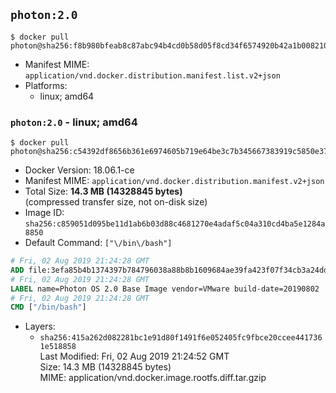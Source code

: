 ## `photon:2.0`

```console
$ docker pull photon@sha256:f8b980bfeab8c87abc94b4cd0b58d05f8cd34f6574920b42a1b00821059b4793
```

-	Manifest MIME: `application/vnd.docker.distribution.manifest.list.v2+json`
-	Platforms:
	-	linux; amd64

### `photon:2.0` - linux; amd64

```console
$ docker pull photon@sha256:c54392df8656b361e6974605b719e64be3c7b345667383919c5850e371a48d55
```

-	Docker Version: 18.06.1-ce
-	Manifest MIME: `application/vnd.docker.distribution.manifest.v2+json`
-	Total Size: **14.3 MB (14328845 bytes)**  
	(compressed transfer size, not on-disk size)
-	Image ID: `sha256:c859051d095be11d1ab6b03d88c4681270e4adaf5c04a310cd4ba5e1284a8850`
-	Default Command: `["\/bin\/bash"]`

```dockerfile
# Fri, 02 Aug 2019 21:24:28 GMT
ADD file:3efa85b4b1374397b784796038a88b8b1609684ae39fa423f07f34cb3a24dd1e in / 
# Fri, 02 Aug 2019 21:24:28 GMT
LABEL name=Photon OS 2.0 Base Image vendor=VMware build-date=20190802
# Fri, 02 Aug 2019 21:24:28 GMT
CMD ["/bin/bash"]
```

-	Layers:
	-	`sha256:415a262d082281bc1e91d80f1491f6e052405fc9fbce20ccee4417361e518858`  
		Last Modified: Fri, 02 Aug 2019 21:24:52 GMT  
		Size: 14.3 MB (14328845 bytes)  
		MIME: application/vnd.docker.image.rootfs.diff.tar.gzip
